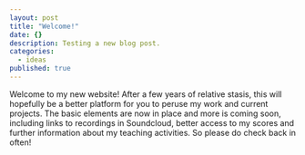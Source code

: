```yaml
---
layout: post
title: "Welcome!"
date: {}
description: Testing a new blog post.
categories: 
  - ideas
published: true
---
```



Welcome to my new website!  After a few years of relative stasis, this will hopefully be a better platform for you to peruse my work and current projects.  The basic elements are now in place and more is coming soon, including links to recordings in Soundcloud, better access to my scores and further information about my teaching activities.  So please do check back in often!